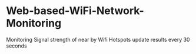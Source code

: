 # Web-based-WiFi-Network-Monitoring
Monitoring Signal strength of near by Wifi Hotspots update results every 30 seconds
